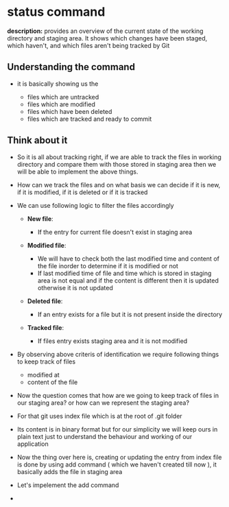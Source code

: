 # status command

<b>description:</b>
provides an overview of the current state of the working directory and staging area. It shows which changes have been staged, which haven't, and which files aren't being tracked by Git

## Understanding the command
- it is basically showing us the 

    - files which are untracked
    - files which are modified
    - files which have been deleted
    - files which are tracked and ready to commit

## Think about it
- So it is all about tracking right, if we are able to track the files in working directory and compare them with those stored in staging area then we will be able to implement the above things.
- How can we track the files and on what basis we can decide if it is new, if it is modified, if it is deleted or if it is tracked
- We can use following logic to filter the files accordingly

    - <b>New file</b>: 
        - If the entry for current file doesn't exist in staging area  
    - <b>Modified file</b>: 

        - We will have to check both the last modified time and content of the file inorder to determine if it is modified or not
        - If last modified time of file and time which is stored in staging area is not equal and if the content is different then it is updated otherwise it is not updated
    - <b>Deleted file</b>:

        - If an entry exists for a file but it is not present inside the directory 
    - <b>Tracked file</b>:

        - If files entry exists staging area and it is not modified
- By observing above criteris of identification we require following things to keep track of files

    - modified at
    - content of the file

- Now the question comes that how are we going to keep track of files in our staging area? or how can we represent the staging area?
- For that git uses index file which is at the root of .git folder
- Its content is in binary format but for our simplicity we will keep ours in plain text just to understand the behaviour and working of our application
- Now the thing over here is, creating or updating the entry from index file is done by using add command ( which we haven't created till now ), it basically adds the file in staging area
- Let's impelement the add command
- 